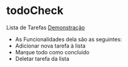 # todoCheck
Lista de Tarefas
<a href="https://danielcarlos-s.github.io/todoCheck/">Demonstração</a>

<ul>
    <li>
        As Funcionalidades dela são as seguintes:
    </li>
    <li>
        Adicionar nova tarefa à lista
    </li>
    <li>
        Marque todo como concluido
    </li>
    <li>
        Deletar tarefa da lista
    </li>
</ul>
